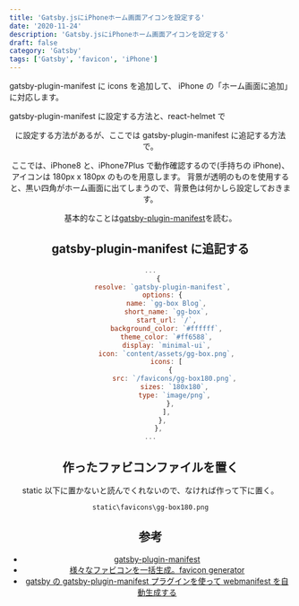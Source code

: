 ```yaml
---
title: 'Gatsby.jsにiPhoneホーム画面アイコンを設定する'
date: '2020-11-24'
description: 'Gatsby.jsにiPhoneホーム画面アイコンを設定する'
draft: false
category: 'Gatsby'
tags: ['Gatsby', 'favicon', 'iPhone']
---
```


gatsby-plugin-manifest に icons を追加して、
iPhone の「ホーム画面に追加」に対応します。

gatsby-plugin-manifest に設定する方法と、react-helmet で<header>に設定する方法があるが、ここでは gatsby-plugin-manifest に追記する方法で。

ここでは、iPhone8 と、iPhone7Plus で動作確認するので(手持ちの iPhone)、アイコンは 180px x 180px のものを用意します。
背景が透明のものを使用すると、黒い四角がホーム画面に出てしまうので、背景色は何かしら設定しておきます。

基本的なことは[gatsby-plugin-manifest](https://www.gatsbyjs.com/plugins/gatsby-plugin-manifest/)を読む。

## gatsby-plugin-manifest に追記する

```javascript{12-18}:title=gatsby-config.js
...
    {
      resolve: `gatsby-plugin-manifest`,
      options: {
        name: `gg-box Blog`,
        short_name: `gg-box`,
        start_url: `/`,
        background_color: `#ffffff`,
        theme_color: `#ff6588`,
        display: `minimal-ui`,
        icon: `content/assets/gg-box.png`,
        icons: [
          {
            src: `/favicons/gg-box180.png`,
            sizes: `180x180`,
            type: `image/png`,
          },
        ],
      },
    },
...
```

## 作ったファビコンファイルを置く

static 以下に置かないと読んでくれないので、なければ作って下に置く。

```
static\favicons\gg-box180.png
```

## 参考

- [gatsby-plugin-manifest](https://www.gatsbyjs.com/plugins/gatsby-plugin-manifest/)
- [様々なファビコンを一括生成。favicon generator](https://ao-system.net/favicongenerator/)
- [gatsby の gatsby-plugin-manifest プラグインを使って webmanifest を自動生成する](https://qiita.com/github0013@github/items/90fd3f03c678ba36f016)
